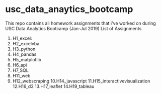 # usc_data_anaytics_bootcamp
This repo contains all homework assignments that i've worked on during USC Data Analytics Bootcamp (Jan-Jul 2019) 
List of Assignments
1. H1_excel: 
2. H2_excelvba
3. H3_python
4. H4_pandas
5. H5_matplotlib
6. H6_api
7. H7_SQL
8. H11_web
9. H12_webscraping
10.H14_javascript
11.H15_interactivevisualization
12.H16_d3
13.H17_leaflet
14.H19_tableau

